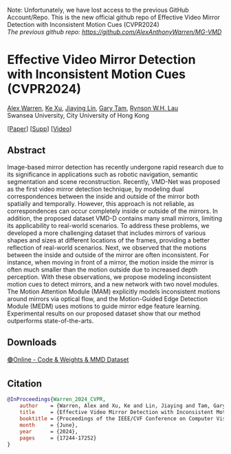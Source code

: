 
Note: Unfortunately, we have lost access to the previous GitHub Account/Repo. This is the new official github repo of Effective Video Mirror Detection with Inconsistent Motion Cues (CVPR2024) <br>
<i>The previous github repo: https://github.com/AlexAnthonyWarren/MG-VMD</i> <br> 

# Effective Video Mirror Detection with Inconsistent Motion Cues (CVPR2024)

[Alex Warren](https://alex-warren.co.uk), [Ke Xu](https://kkbless.github.io), [Jiaying Lin](https://jiaying.link), [Gary Tam](https://sites.google.com/site/csgarykl/home?authuser=0), [Rynson W.H. Lau](https://www.cs.cityu.edu.hk/~rynson/)
<br> Swansea University, City University of Hong Kong

[[Paper](https://openaccess.thecvf.com/content/CVPR2024/papers/Warren_Effective_Video_Mirror_Detection_with_Inconsistent_Motion_Cues_CVPR_2024_paper.pdf)] [[Supp](https://openaccess.thecvf.com/content/CVPR2024/supplemental/Warren_Effective_Video_Mirror_CVPR_2024_supplemental.pdf)] [[Video](https://www.youtube.com/watch?v=q18VcqZz5y4)]

## Abstract 
Image-based mirror detection has recently undergone rapid research due to its significance in applications such as robotic navigation, semantic segmentation and scene reconstruction. Recently, VMD-Net was proposed as the first video mirror detection technique, by modeling dual correspondences between the inside and outside of the mirror both spatially and temporally. However, this approach is not reliable, as correspondences can occur completely inside or outside of the mirrors. In addition, the proposed dataset VMD-D contains many small mirrors, limiting its applicability to real-world scenarios. To address these problems, we developed a more challenging dataset that includes mirrors of various shapes and sizes at different locations of the frames, providing a better reflection of real-world scenarios. Next, we observed that the motions between the inside and outside of the mirror are often inconsistent. For instance, when moving in front of a mirror, the motion inside the mirror is often much smaller than the motion outside due to increased depth perception. With these observations, we propose modeling inconsistent motion cues to detect mirrors, and a new network with two novel modules. The Motion Attention Module (MAM) explicitly models inconsistent motions around mirrors via optical flow, and the Motion-Guided Edge Detection Module (MEDM) uses motions to guide mirror edge feature learning. Experimental results on our proposed dataset show that our method outperforms state-of-the-arts.

## Downloads
[🟢Online - Code & Weights & MMD Dataset](https://swanseauniversity-my.sharepoint.com/:f:/g/personal/851864_swansea_ac_uk/EkTeIupBfSRDql5Vv4wg7aoBzy6vo6dM-NYJ-bApZVXFnw?e=89TsHN)

## Citation
```bibtex
@InProceedings{Warren_2024_CVPR,
    author    = {Warren, Alex and Xu, Ke and Lin, Jiaying and Tam, Gary K.L. and Lau, Rynson W.H.},
    title     = {Effective Video Mirror Detection with Inconsistent Motion Cues},
    booktitle = {Proceedings of the IEEE/CVF Conference on Computer Vision and Pattern Recognition (CVPR)},
    month     = {June},
    year      = {2024},
    pages     = {17244-17252}
}
```

